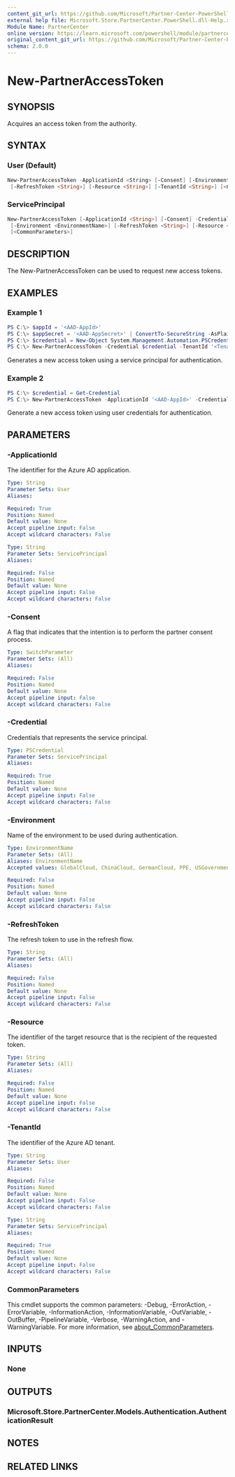 ```yaml
---
content_git_url: https://github.com/Microsoft/Partner-Center-PowerShell/blob/master/docs/help/New-PartnerAccessToken.md
external help file: Microsoft.Store.PartnerCenter.PowerShell.dll-Help.xml
Module Name: PartnerCenter
online version: https://learn.microsoft.com/powershell/module/partnercenter/New-PartnerAccessToken
original_content_git_url: https://github.com/Microsoft/Partner-Center-PowerShell/blob/master/docs/help/New-PartnerAccessToken.md
schema: 2.0.0
---
```


# New-PartnerAccessToken

## SYNOPSIS
Acquires an access token from the authority.

## SYNTAX

### User (Default)
```powershell
New-PartnerAccessToken -ApplicationId <String> [-Consent] [-Environment <EnvironmentName>]
 [-RefreshToken <String>] [-Resource <String>] [-TenantId <String>] [<CommonParameters>]
```

### ServicePrincipal
```powershell
New-PartnerAccessToken [-ApplicationId <String>] [-Consent] -Credential <PSCredential>
 [-Environment <EnvironmentName>] [-RefreshToken <String>] [-Resource <String>] -TenantId <String>
 [<CommonParameters>]
```

## DESCRIPTION
The New-PartnerAccessToken can be used to request new access tokens.

## EXAMPLES

### Example 1
```powershell
PS C:\> $appId = '<AAD-AppId>'
PS C:\> $appSecret = '<AAD-AppSecret>' | ConvertTo-SecureString -AsPlainText -Force
PS C:\> $credential = New-Object System.Management.Automation.PSCredential $appId, $appSecret
PS C:\> New-PartnerAccessToken -Credential $credential -TenantId '<TenantId>'
```

Generates a new access token using a service principal for authentication.

### Example 2
```powershell
PS C:\> $credential = Get-Credential
PS C:\> New-PartnerAccessToken -ApplicationId '<AAD-AppId>' -Credential $credential -TenantId '<TenantId>'
```

Generate a new access token using user credentials for authentication.

## PARAMETERS

### -ApplicationId
The identifier for the Azure AD application.

```yaml
Type: String
Parameter Sets: User
Aliases:

Required: True
Position: Named
Default value: None
Accept pipeline input: False
Accept wildcard characters: False
```

```yaml
Type: String
Parameter Sets: ServicePrincipal
Aliases:

Required: False
Position: Named
Default value: None
Accept pipeline input: False
Accept wildcard characters: False
```

### -Consent
A flag that indicates that the intention is to perform the partner consent process.

```yaml
Type: SwitchParameter
Parameter Sets: (All)
Aliases:

Required: False
Position: Named
Default value: None
Accept pipeline input: False
Accept wildcard characters: False
```

### -Credential
Credentials that represents the service principal.

```yaml
Type: PSCredential
Parameter Sets: ServicePrincipal
Aliases:

Required: True
Position: Named
Default value: None
Accept pipeline input: False
Accept wildcard characters: False
```

### -Environment
Name of the environment to be used during authentication.

```yaml
Type: EnvironmentName
Parameter Sets: (All)
Aliases: EnvironmentName
Accepted values: GlobalCloud, ChinaCloud, GermanCloud, PPE, USGovernment

Required: False
Position: Named
Default value: None
Accept pipeline input: False
Accept wildcard characters: False
```

### -RefreshToken
The refresh token to use in the refresh flow.

```yaml
Type: String
Parameter Sets: (All)
Aliases:

Required: False
Position: Named
Default value: None
Accept pipeline input: False
Accept wildcard characters: False
```

### -Resource
The identifier of the target resource that is the recipient of the requested token.

```yaml
Type: String
Parameter Sets: (All)
Aliases:

Required: False
Position: Named
Default value: None
Accept pipeline input: False
Accept wildcard characters: False
```

### -TenantId
The identifier of the Azure AD tenant.

```yaml
Type: String
Parameter Sets: User
Aliases:

Required: False
Position: Named
Default value: None
Accept pipeline input: False
Accept wildcard characters: False
```

```yaml
Type: String
Parameter Sets: ServicePrincipal
Aliases:

Required: True
Position: Named
Default value: None
Accept pipeline input: False
Accept wildcard characters: False
```

### CommonParameters
This cmdlet supports the common parameters: -Debug, -ErrorAction, -ErrorVariable, -InformationAction, -InformationVariable, -OutVariable, -OutBuffer, -PipelineVariable, -Verbose, -WarningAction, and -WarningVariable. For more information, see [about_CommonParameters](http://go.microsoft.com/fwlink/?LinkID=113216).

## INPUTS

### None

## OUTPUTS

### Microsoft.Store.PartnerCenter.Models.Authentication.AuthenticationResult

## NOTES

## RELATED LINKS
